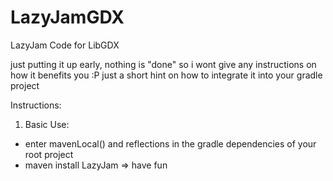 LazyJamGDX
==========

LazyJam Code for LibGDX

just putting it up early, nothing is "done" so i wont give any instructions on how it benefits you :P just a short hint on how to integrate it into your gradle project


Instructions:

1. Basic Use:
- enter mavenLocal() and reflections in the gradle dependencies of your root project
- maven install LazyJam => have fun 
